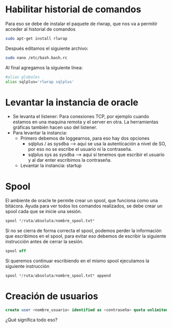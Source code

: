 # Habilitar historial de comandos
Para eso se debe de instalar el paquete de rlwrap, que nos va a permitir acceder al historial de comandos
```bash
sudo apt-get install rlwrap
``` 

Después editamos el siguiente archivo:
```bash
sudo nano /etc/bash.bash.rc
``` 

Al final agregamos la siguiente línea:
```bash
#alias globales
alias sqlplus='rlwrap sqlplus'
``` 

# Levantar la instancia de oracle
* Se levanta el listener: Para conexiones TCP, por ejemplo cuando estamos en una maquina remota y el server en otra. La herramientas gráficas también hacen uso del listener.
* Para levantar la instancia: 
    * Primero debemos de loggearnos, para eso hay dos opciones 
        * sqlplus / as sysdba --> aqui se usa la autenticación a nivel de SO, por eso no se escribe el usuario ni la contraseña.
        * sqlplus sys as sysdba --> aquí sí tenemos que escribir el usuario y al dar enter escribimos la contraseña.
    * Levantar la instancia: startup

# Spool
El ambiente de oracle te permite crear un spool, que funciona como una bitácora. Ayuda para ver todos los comandos realizados, se debe crear un spool cada que se inicie una sesión. 
```sql
spool */ruta/absoluta/nombre_spool.txt*  
```

Si no se cierra de forma correcta el spool, podemos perder la información que escribimos en el spool, para evitar eso debemos de escribir la siguiente instrucción antes de cerrar la sesión.
```sql
spool off
```
Si queremos continuar escribiendo en el mismo spool ejecutamos la siguiente instrucción
```sql
spool */ruta/absoluta/nombre_spool.txt* append
```

# Creación de usuarios
```sql
create user <nombre_usuario> identified as <contraseña> quota unlimited on users;
```
¿Qué significa todo eso?

